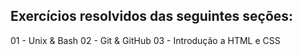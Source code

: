 ## Exercícios resolvidos das seguintes seções:
01 - Unix & Bash
02 - Git & GitHub
03 - Introdução a HTML e CSS